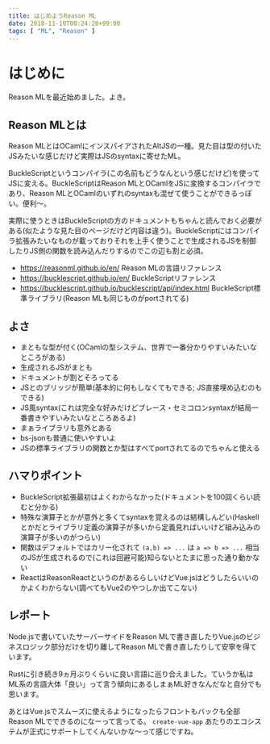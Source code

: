 ```yaml
---
title: はじめようReason ML
date: 2018-11-10T00:24:20+09:00
tags: [ "ML", "Reason" ]
---
```


# はじめに

Reason MLを最近始めました。よき。

## Reason MLとは

Reason MLとはOCamlにインスパイアされたAltJSの一種。見た目は型の付いたJSみたいな感じだけど実際はJSのsyntaxに寄せたML。

BuckleScriptというコンパイラ(この名前もどうなんという感じだけど)を使ってJSに変える。BuckleScriptはReason MLとOCamlをJSに変換するコンパイラであり、Reason MLとOCamlのいずれのsyntaxも混ぜて使うことができるっぽい。便利～。

実際に使うときはBuckleScriptの方のドキュメントもちゃんと読んでおく必要がある(似たような見た目のページだけど内容は違う)。BuckleScriptにはコンパイラ拡張みたいなものが載っておりそれを上手く使うことで生成されるJSを制御したりJS側の関数を読み込んだりするのでこの辺も割と必須。

- https://reasonml.github.io/en/ Reason MLの言語リファレンス
- https://bucklescript.github.io/en/ BuckleScriptリファレンス
- https://bucklescript.github.io/bucklescript/api/index.html BuckleScript標準ライブラリ(Reason MLも同じものがportされてる)

## よさ

- まともな型が付く(OCamlの型システム、世界で一番分かりやすいみたいなところがある)
- 生成されるJSがまとも
- ドキュメントが割とそろってる
- JSとのブリッジが簡単(基本的に何もしなくてもできる; JS直接埋め込むのもできる)
- JS風syntax(これは完全な好みだけどブレース・セミコロンsyntaxが結局一番書きやすいみたいなところあるよ)
- まぁライブラリも意外とある
- bs-jsonも普通に使いやすいよ
- JSの標準ライブラリの関数とか型はすべてportされてるのでちゃんと使える

## ハマりポイント

- BuckleScript拡張最初はよくわからなかった(ドキュメントを100回くらい読むと分かる)
- 特殊な演算子とかが意外と多くてsyntaxを覚えるのは結構しんどい(Haskellとかだとライブラリ定義の演算子が多いから定義見ればいいけど組み込みの演算子が多いのがつらい)
- 関数はデフォルトではカリー化されて `(a,b) => ...` は `a => b => ...` 相当のJSが生成されるので(これは回避可能)知らないとたまに思った通り動かない
- ReactはReasonReactというのがあるらしいけどVue.jsはどうしたらいいのかよくわからない(調べてもVue2のやつしか出てこない)

## レポート

Node.jsで書いていたサーバーサイドをReason MLで書き直したりVue.jsのビジネスロジック部分だけを切り離してReason MLで書き直したりして安寧を得ています。

Rustに引き続き9ヵ月ぶりくらいに良い言語に巡り合えました。ていうか私はML系の言語大体「良い」って言う傾向にあるしまぁML好きなんだなと自分でも思います。

あとはVue.jsでスムーズに使えるようになったらフロントもバックも全部Reason MLでできるのになーって言ってる。 `create-vue-app` あたりのエコシステムが正式にサポートしてくんないかな～って感じですね。


